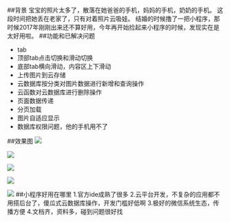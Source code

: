 ##背景
宝宝的照片太多了，散落在她爸爸的手机，妈妈的手机，奶奶的手机。
这段时间把她丢在老家了，只有对着照片云吸娃。
结婚的时候撸了一把小程序，那时候2017年刚刚出来还不算好用，今年再开始捡起来小程序的时候，发现实在是太好用啦。
##功能和已解决问题
- tab
- 顶部tab点击切换和滑动切换
- 底部tab横向滑动，内容区上下滑动
- 上传图片到云存储
- 云数据库按分类对图片数据进行新增和查询操作
- 云函数对云数据库进行删除操作
- 页面数据传递
- 分页加载
- 图片自适应显示
- 数据库权限问题，他的手机用不了

##效果图
![](http://upload-images.jianshu.io/upload_images/7473169-14df1497e3f32cf0.jpg?imageMogr2/auto-orient/strip%7CimageView2/2/w/1080/q/50)

![](http://upload-images.jianshu.io/upload_images/7473169-29dc0b15a9e7c231.jpg?imageMogr2/auto-orient/strip%7CimageView2/2/w/1080/q/50)


![](http://upload-images.jianshu.io/upload_images/7473169-8436f6ce43f38aa1.jpg?imageMogr2/auto-orient/strip%7CimageView2/2/w/1080/q/50)


![](http://upload-images.jianshu.io/upload_images/7473169-a21e21120a3e09ce.jpg?imageMogr2/auto-orient/strip%7CimageView2/2/w/1080/q/50)

![](http://upload-images.jianshu.io/upload_images/7473169-41fb4e431cd76ea6.jpg?imageMogr2/auto-orient/strip%7CimageView2/2/w/1080/q/50)
##小程序好用在哪里
1.官方ide成熟了很多
2.云平台开发，不复杂的应用都不用搭后台了，傻瓜式云数据库操作，开发门槛好低啊
3.极好的微信系统生态，传播方便
4.文档齐，资料多，碰到问题很好找

